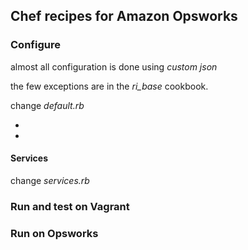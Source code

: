 ## Chef recipes for Amazon Opsworks


### Configure
almost all configuration is done using *custom json*

the few exceptions are in the *ri_base* cookbook.

change *default.rb*
* <your-domain>
* <your-s3-folder>

#### Services
change *services.rb*


### Run and test on Vagrant

### Run on Opsworks
